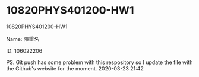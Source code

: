 # 10820PHYS401200-HW1
10820PHYS401200-HW1

Name: 
  陳重名

ID:
  106022206
  
PS. 
Git push has some problem with this respository so I update the file with the Github's website for the moment. 2020-03-23 21:42
